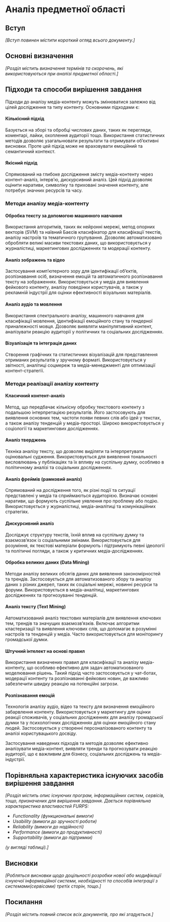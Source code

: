 # Аналіз предметної області

## Вступ

*[Вступ повинен містити короткий огляд всього документу.]*


## Основні визначення

*[Розділ містить визначення термінів та скорочень, які використовуються при аналізі предметної області.]*

## Підходи та способи вирішення завдання

Підходи до аналізу медіа-контенту можуть змінюватися залежно від цілей дослідження та типу контенту. Основними підходами є:

#### **Кількісний підхід**
Базується на зборі та обробці числових даних, таких як перегляди, коментарі, лайки, охоплення аудиторії тощо. Використання статистичних методів дозволяє узагальнювати результати та отримувати об’єктивні висновки. Проте цей підхід може не враховувати емоційний та семантичний контекст.

#### **Якісний підхід**
Спрямований на глибоке дослідження змісту медіа-контенту через контент-аналіз, інтерв’ю, дискурсивний аналіз. Цей підхід дозволяє оцінити наративи, символіку та приховані значення контенту, але потребує значних ресурсів та часу.

### **Методи аналізу медіа-контенту**

#### **Обробка тексту за допомогою машинного навчання**
Використання алгоритмів, таких як нейронні мережі, метод опорних векторів (SVM) та наївний Баєсів класифікатор для класифікації текстів, аналізу настроїв та тематичного групування. Дозволяє автоматизовано обробляти великі масиви текстових даних, що використовується у журналістиці, маркетингових дослідженнях та модерації контенту.

#### **Аналіз зображень та відео**
Застосування комп’ютерного зору для ідентифікації об’єктів, розпізнавання осіб, визначення емоцій та автоматичного розпізнавання тексту на зображеннях. Використовується у медіа для виявлення фейкового контенту, аналізу поведінки користувачів, а також у рекламній індустрії для оцінки ефективності візуальних матеріалів.

#### **Аналіз аудіо та мовлення**
Використання спектрального аналізу, машинного навчання для класифікації мовлення, ідентифікації емоційного стану та гендерної приналежності мовця. Дозволяє виявляти маніпулятивний контент, аналізувати реакцію аудиторії у політичних та соціальних дослідженнях.

#### **Візуалізація та інтеграція даних**
Створення графічних та статистичних візуалізацій для представлення отриманих результатів у зручному форматі. Використовується у звітності, аналітиці соцмереж та медіа-менеджменті для оптимізації контент-стратегії.

### **Методи реалізації аналізу контенту**

#### **Класичний контент-аналіз**
Метод, що передбачає кількісну обробку текстового контенту з подальшою інтерпретацією результатів. Його застосовують для виявлення основних тем, частоти появи певних слів або ідей у текстах, а також аналізу тенденцій у медіа-просторі. Широко використовується у соціології та маркетингових дослідженнях.

#### **Аналіз тверджень**
Техніка аналізу тексту, що дозволяє виділяти та інтерпретувати оцінювальні судження. Використовується для виявлення тональності висловлювань у публікаціях та їх впливу на суспільну думку, особливо в політичному аналізі та соціальних дослідженнях.

#### **Аналіз фреймів (рамковий аналіз)**
Спрямований на дослідження того, як різні події та ситуації представлені у медіа та сприймаються аудиторією. Визначає основні наративи, що формують суспільне уявлення про проблему або подію. Використовується у журналістиці, медіа-аналітиці та комунікаційних стратегіях.

#### **Дискурсивний аналіз**
Досліджує структуру текстів, їхній вплив на суспільну думку та взаємозв’язок із соціальними змінами. Використовується для розуміння, як текстові матеріали формують і підтримують певні ідеології та політичні погляди, а також у критичних медіа-дослідженнях.

#### **Обробка великих даних (Data Mining)**
Методи аналізу великих обсягів даних для виявлення закономірностей та трендів. Застосовується для автоматизованого збору та аналізу даних з різних джерел, таких як соціальні мережі, новинні ресурси та форуми. Використовується в медіа-аналітиці, маркетингових дослідженнях та прогнозуванні тенденцій.

#### **Аналіз тексту (Text Mining)**
Автоматизований аналіз текстових матеріалів для виявлення ключових тем, трендів та значущих взаємозв’язків. Включає алгоритми кластеризації та виявлення ключових слів, що допомагає в розумінні настроїв та тенденцій у медіа. Часто використовується для моніторингу громадської думки.

#### **Штучний інтелект на основі правил**
Використання визначених правил для класифікації та аналізу медіа-контенту, що особливо ефективно для задач автоматизованого моделювання рішень. Такий підхід часто застосовується у чат-ботах, модерації контенту та розпізнаванні фейкових новин, де важливо забезпечити швидку реакцію на потенційні загрози.

#### **Розпізнавання емоцій**
Технологія аналізу аудіо, відео та тексту для визначення емоційного забарвлення контенту. Використовується у маркетингу для оцінки реакції споживачів, у соціальних дослідженнях для аналізу громадської думки та у психологічних дослідженнях для оцінки емоційного стану людей. Застосовується у створенні персоналізованого контенту та аналізі користувацького досвіду.

Застосування наведених підходів та методів дозволяє ефективно аналізувати медіа-контент, виявляти тренди та прогнозувати реакцію аудиторії, що є важливим для бізнесу, соціальних досліджень та медіа-індустрії.


## Порівняльна характеристика існуючих засобів вирішення завдання

*[Розділ містить опис існуючих програм, інформаційних систем, сервісів, тощо, призначених для вирішення 
завдання. Дається порівняльна характеристика властивостей FURPS:*
- *Functionality (функциональні вимоги)*
- *Usability (вимоги до зручності роботи)*
- *Reliability (вимоги до надійності)*
- *Performance (вимоги до продуктивності)*
- *Supportability (вимоги до підтримки)*

 *(у вигляді таблиці).]*

## Висновки

*[Робляться висновки щодо доцільності розробки нової або модифікації існуючої інформаційної системи, необхідності та способів інтеграції з системами(сервісами) третіх сторін, тощо.]*

## Посилання

*[Розділ містить повний список всіх документів, про які згадується.]*
